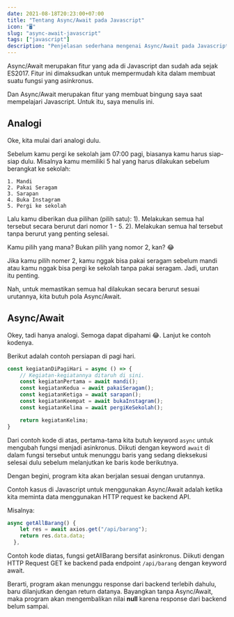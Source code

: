 ```yaml
---
date: 2021-08-18T20:23:00+07:00
title: "Tentang Async/Await pada Javascript"
icon: "🖥️"
slug: "async-await-javascript"
tags: ["javascript"]
description: "Penjelasan sederhana mengenai Async/Await pada Javascript."
---
```


Async/Await merupakan fitur yang ada di Javascript dan sudah ada sejak ES2017. Fitur ini dimaksudkan untuk mempermudah kita dalam membuat suatu fungsi yang asinkronus.

Dan Async/Await merupakan fitur yang membuat bingung saya saat mempelajari Javascript. Untuk itu, saya menulis ini.

## Analogi

Oke, kita mulai dari analogi dulu.

Sebelum kamu pergi ke sekolah jam 07:00 pagi, biasanya kamu harus siap-siap dulu. Misalnya kamu memiliki 5 hal yang harus dilakukan sebelum berangkat ke sekolah:

    1. Mandi
    2. Pakai Seragam
    3. Sarapan
    4. Buka Instagram
    5. Pergi ke sekolah

Lalu kamu diberikan dua pilihan (pilih satu): 1). Melakukan semua hal tersebut secara berurut dari nomor 1 - 5. 2). Melakukan semua hal tersebut tanpa berurut yang penting selesai.

Kamu pilih yang mana? Bukan pilih yang nomor 2, kan? 😂

Jika kamu pilih nomer 2, kamu nggak bisa pakai seragam sebelum mandi atau kamu nggak bisa pergi ke sekolah tanpa pakai seragam. Jadi, urutan itu penting.

Nah, untuk memastikan semua hal dilakukan secara berurut sesuai urutannya, kita butuh pola Async/Await.

## Async/Await

Okey, tadi hanya analogi. Semoga dapat dipahami 😂. Lanjut ke contoh kodenya.

Berikut adalah contoh persiapan di pagi hari.

```Javascript
const kegiatanDiPagiHari = async () => {
    // Kegiatan-kegiatannya ditaruh di sini.
    const kegiatanPertama = await mandi();
    const kegiatanKedua = await pakaiSeragam();
    const kegiatanKetiga = await sarapan();
    const kegiatanKeempat = await bukaInstagram();
    const kegiatanKelima = await pergiKeSekolah();

    return kegiatanKelima;
}
```

Dari contoh kode di atas, pertama-tama kita butuh keyword `async` untuk mengubah fungsi menjadi asinkronus. Diikuti dengan keyword `await` di dalam fungsi tersebut untuk menunggu baris yang sedang dieksekusi selesai dulu sebelum melanjutkan ke baris kode berikutnya.

Dengan begini, program kita akan berjalan sesuai dengan urutannya.

Contoh kasus di Javascript untuk menggunakan Async/Await adalah ketika kita meminta data menggunakan HTTP request ke backend API.

Misalnya:

```Javascript
async getAllBarang() {
    let res = await axios.get("/api/barang");
    return res.data.data;
  },
```

Contoh kode diatas, fungsi getAllBarang bersifat asinkronus. Diikuti dengan HTTP Request GET ke backend pada endpoint `/api/barang` dengan keyword await.

Berarti, program akan menunggu response dari backend terlebih dahulu, baru dilanjutkan dengan return datanya. Bayangkan tanpa Async/Await, maka program akan mengembalikan nilai **null** karena response dari backend belum sampai.
